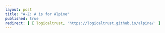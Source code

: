 ```yaml
---
layout: post
title: "A-Z: A is for Alpine"
published: true
redirect: [ [ logicaltrust, 'https://logicaltrust.github.io/alpine/' ] ]
---
```




